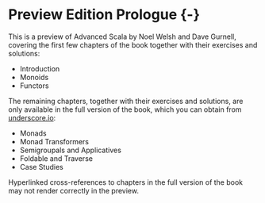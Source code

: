 # Preview Edition Prologue {-}

This is a preview of Advanced Scala by Noel Welsh and Dave Gurnell,
covering the first few chapters of the book
together with their exercises and solutions:

 - Introduction
 - Monoids
 - Functors

The remaining chapters, together with their exercises and solutions,
are only available in the full version of the book,
which you can obtain from [underscore.io](http://underscore.io):

 - Monads
 - Monad Transformers
 - Semigroupals and Applicatives
 - Foldable and Traverse
 - Case Studies

Hyperlinked cross-references to chapters in the full version of the book
may not render correctly in the preview.
